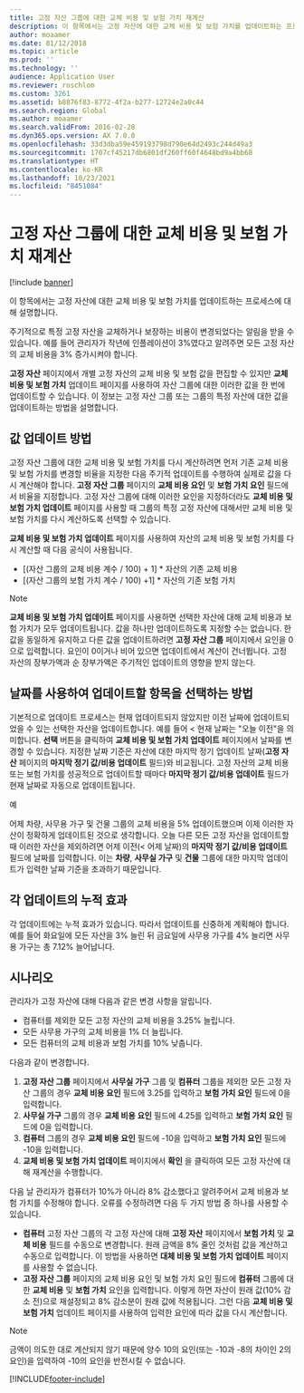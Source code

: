 ```yaml
---
title: 고정 자산 그룹에 대한 교체 비용 및 보험 가치 재계산
description: 이 항목에서는 고정 자산에 대한 교체 비용 및 보험 가치를 업데이트하는 프로세스에 대해 설명합니다.
author: moaamer
ms.date: 01/12/2018
ms.topic: article
ms.prod: ''
ms.technology: ''
audience: Application User
ms.reviewer: roschlom
ms.custom: 3261
ms.assetid: b8876f83-8772-4f2a-b277-12724e2a0c44
ms.search.region: Global
ms.author: moaamer
ms.search.validFrom: 2016-02-28
ms.dyn365.ops.version: AX 7.0.0
ms.openlocfilehash: 33d3dba59e459193798d790e64d2493c244d49a3
ms.sourcegitcommit: 1707cf45217db6801df260ff60f4648bd9a4bb68
ms.translationtype: HT
ms.contentlocale: ko-KR
ms.lasthandoff: 10/23/2021
ms.locfileid: "8451084"
---
```

# <a name="recalculate-replacement-costs-and-insured-values-for-fixed-asset-groups"></a>고정 자산 그룹에 대한 교체 비용 및 보험 가치 재계산

[!include [banner](../includes/banner.md)]

이 항목에서는 고정 자산에 대한 교체 비용 및 보험 가치를 업데이트하는 프로세스에 대해 설명합니다.

주기적으로 특정 고정 자산을 교체하거나 보장하는 비용이 변경되었다는 알림을 받을 수 있습니다. 예를 들어 관리자가 작년에 인플레이션이 3%였다고 알려주면 모든 고정 자산의 교체 비용을 3% 증가시켜야 합니다. 

**고정 자산** 페이지에서 개별 고정 자산의 교체 비용 및 보험 값을 편집할 수 있지만 **교체 비용 및 보험 가치** 업데이트 페이지를 사용하여 자산 그룹에 대한 이러한 값을 한 번에 업데이트할 수 있습니다. 이 정보는 고정 자산 그룹 또는 그룹의 특정 자산에 대한 값을 업데이트하는 방법을 설명합니다.

## <a name="how-values-are-updated"></a>값 업데이트 방법
고정 자산 그룹에 대한 교체 비용 및 보험 가치를 다시 계산하려면 먼저 기존 교체 비용 및 보험 가치를 변경할 비율을 지정한 다음 주기적 업데이트를 수행하여 실제로 값을 다시 계산해야 합니다. **고정 자산 그룹** 페이지의 **교체 비용 요인** 및 **보험 가치 요인** 필드에서 비율을 지정합니다. 고정 자산 그룹에 대해 이러한 요인을 지정하더라도 **교체 비용 및 보험 가치 업데이트** 페이지를 사용할 때 그룹의 특정 고정 자산에 대해서만 교체 비용 및 보험 가치를 다시 계산하도록 선택할 수 있습니다. 

**교체 비용 및 보험 가치 업데이트** 페이지를 사용하여 자산의 교체 비용 및 보험 가치를 다시 계산할 때 다음 공식이 사용됩니다.

-   \[(자산 그룹의 교체 비용 계수 / 100) + 1\] \* 자산의 기존 교체 비용
-   \[(자산 그룹의 보험 가치 계수 / 100) +1\] \* 자산의 기존 보험 가치

> [!NOTE] 
> **교체 비용 및 보험 가치 업데이트** 페이지를 사용하면 선택한 자산에 대해 교체 비용과 보험 가치가 모두 업데이트됩니다. 값을 하나만 업데이트하도록 지정할 수는 없습니다. 한 값을 동일하게 유지하고 다른 값을 업데이트하려면 **고정 자산 그룹** 페이지에서 요인을 0으로 입력합니다. 요인이 0이거나 비어 있으면 업데이트에서 계산이 건너뜁니다. 고정 자산의 장부가액과 순 장부가액은 주기적인 업데이트의 영향을 받지 않는다. 

## <a name="how-to-use-a-date-to-select-which-items-to-update"></a>날짜를 사용하여 업데이트할 항목을 선택하는 방법
기본적으로 업데이트 프로세스는 현재 업데이트되지 않았지만 이전 날짜에 업데이트되었을 수 있는 선택한 자산을 업데이트합니다. 예를 들어 &lt; 현재 날짜는 "오늘 이전"을 의미합니다. **선택** 버튼을 클릭하여 **교체 비용 및 보험 가치 업데이트** 페이지에서 날짜를 변경할 수 있습니다. 지정한 날짜 기준은 자산에 대한 마지막 정기 업데이트 날짜(**고정 자산** 페이지의 **마지막 정기 값/비용 업데이트** 필드)와 비교됩니다. 고정 자산의 교체 비용 또는 보험 가치를 성공적으로 업데이트할 때마다 **마지막 정기 값/비용 업데이트** 필드가 현재 날짜로 자동으로 업데이트됩니다. 

예 

어제 차량, 사무용 가구 및 건물 그룹의 교체 비용을 5% 업데이트했으며 이제 이러한 자산이 정확하게 업데이트된 것으로 생각합니다. 오늘 다른 모든 고정 자산을 업데이트할 때 이러한 자산을 제외하려면 어제 이전(&lt; 어제 날짜)의 **마지막 정기 값/비용 업데이트** 필드에 날짜를 입력합니다. 이는 **차량**, **사무실 가구** 및 **건물** 그룹에 대한 마지막 업데이트가 입력한 날짜 기준을 초과하기 때문입니다.

## <a name="cumulative-effect-of-each-update"></a>각 업데이트의 누적 효과
각 업데이트에는 누적 효과가 있습니다. 따라서 업데이트를 신중하게 계획해야 합니다. 예를 들어 화요일에 모든 자산을 3% 늘린 뒤 금요일에 사무용 가구를 4% 늘리면 사무용 가구는 총 7.12% 늘어납니다.

## <a name="scenario"></a>시나리오
관리자가 고정 자산에 대해 다음과 같은 변경 사항을 알립니다.
-   컴퓨터를 제외한 모든 고정 자산의 교체 비용을 3.25% 늘립니다.
-   모든 사무용 가구의 교체 비용을 1% 더 늘립니다.
-   모든 컴퓨터의 교체 비용과 보험 가치를 10% 낮춥니다.

다음과 같이 변경합니다.
1.  **고정 자산 그룹** 페이지에서 **사무실 가구** 그룹 및 **컴퓨터** 그룹을 제외한 모든 고정 자산 그룹의 경우 **교체 비용 요인** 필드에 3.25를 입력하고 **보험 가치 요인** 필드에 0을 입력합니다.
2.  **사무실 가구** 그룹의 경우 **교체 비용 요인** 필드에 4.25를 입력하고 **보험 가치 요인** 필드에 0을 입력합니다.
3.  **컴퓨터** 그룹의 경우 **교체 비용 요인** 필드에 -10을 입력하고 **보험 가치 요인** 필드에 -10을 입력합니다.
4.  **교체 비용 및 보험 가치 업데이트** 페이지에서 **확인** 을 클릭하여 모든 고정 자산에 대해 재계산을 수행합니다.

다음 날 관리자가 컴퓨터가 10%가 아니라 8% 감소했다고 알려주어서 교체 비용과 보험 가치를 수정해야 합니다. 오류를 수정하려면 다음 두 가지 방법 중 하나를 사용할 수 있습니다.
-   **컴퓨터** 고정 자산 그룹의 각 고정 자산에 대해 **고정 자산** 페이지에서 **보험 가치** 및 **교체 비용** 필드를 수동으로 변경합니다. 원래 금액을 8% 줄인 것처럼 값을 계산하고 수동으로 입력합니다. 이 방법을 사용하면 **대체 비용 및 보험 가치 업데이트** 페이지를 사용할 수 없습니다.
-   **고정 자산 그룹** 페이지의 교체 비용 요인 및 보험 가치 요인 필드에 **컴퓨터** 그룹에 대한 **교체 비용** 및 **보험 가치** 요인을 입력합니다. 이렇게 하면 자산이 원래 값(10% 감소 전)으로 재설정되고 8% 감소분이 원래 값에 적용됩니다. 그런 다음 **교체 비용 및 보험 가치** 업데이트 페이지를 사용하여 입력한 요인에 따라 값을 다시 계산합니다.

> [!NOTE]  
> 금액이 의도한 대로 계산되지 않기 때문에 양수 10의 요인(또는 -10과 -8의 차이인 2의 요인)을 입력하여 -10의 요인을 반전시킬 수 없습니다. 







[!INCLUDE[footer-include](../../includes/footer-banner.md)]
